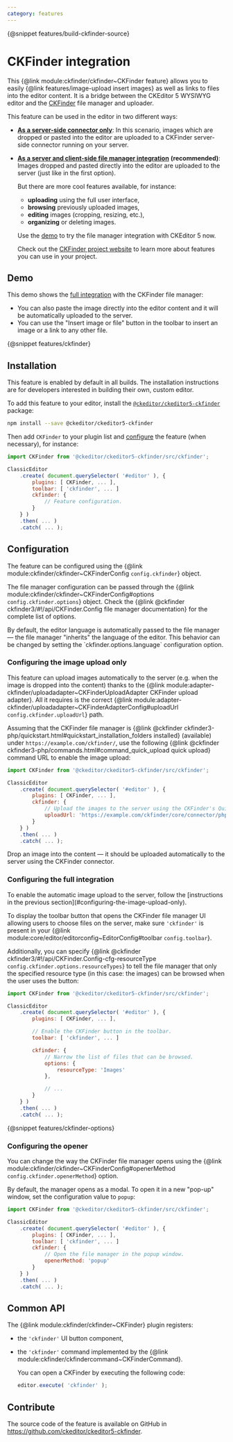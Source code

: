 ```yaml
---
category: features
---
```


{@snippet features/build-ckfinder-source}

# CKFinder integration

This {@link module:ckfinder/ckfinder~CKFinder feature} allows you to easily {@link features/image-upload insert images} as well as links to files into the editor content. It is a bridge between the CKEditor 5 WYSIWYG editor and the [CKFinder](https://ckeditor.com/ckfinder) file manager and uploader.

This feature can be used in the editor in two different ways:

* [**As a server-side connector only**](#configuring-the-image-upload-only): In this scenario, images which are dropped or pasted into the editor are uploaded to a CKFinder server-side connector running on your server.
* [**As a server and client-side file manager integration**](#configuring-the-full-integration) **(recommended)**: Images dropped and pasted directly into the editor are uploaded to the server (just like in the first option).

	But there are more cool features available, for instance:

	* **uploading** using the full user interface,
	* **browsing** previously uploaded images,
	* **editing** images (cropping, resizing, etc.),
	* **organizing** or deleting images.

	Use the [demo](#demo) to try the file manager integration with CKEditor 5 now.

	Check out the [CKFinder project website](https://ckeditor.com/ckeditor-4/ckfinder/) to learn more about features you can use in your project.

## Demo

This demo shows the [full integration](#configuring-the-full-integration) with the CKFinder file manager:

* You can also paste the image directly into the editor content and it will be automatically uploaded to the server.
* You can use the "Insert image or file" button in the toolbar to insert an image or a link to any other file.

{@snippet features/ckfinder}

## Installation

<info-box info>
	This feature is enabled by default in all builds. The installation instructions are for developers interested in building their own, custom editor.
</info-box>

To add this feature to your editor, install the [`@ckeditor/ckeditor5-ckfinder`](https://www.npmjs.com/package/@ckeditor/ckeditor5-ckfinder) package:

```bash
npm install --save @ckeditor/ckeditor5-ckfinder
```

Then add `CKFinder` to your plugin list and [configure](#configuration) the feature (when necessary), for instance:

```js
import CKFinder from '@ckeditor/ckeditor5-ckfinder/src/ckfinder';

ClassicEditor
	.create( document.querySelector( '#editor' ), {
		plugins: [ CKFinder, ... ],
		toolbar: [ 'ckfinder', ... ]
		ckfinder: {
			// Feature configuration.
		}
	} )
	.then( ... )
	.catch( ... );
```

## Configuration

The feature can be configured using the {@link module:ckfinder/ckfinder~CKFinderConfig `config.ckfinder`} object.

The file manager configuration can be passed through the {@link module:ckfinder/ckfinder~CKFinderConfig#options `config.ckfinder.options`} object. Check the {@link @ckfinder ckfinder3/#!/api/CKFinder.Config file manager documentation} for the complete list of options.

<info-box>
	By default, the editor language is automatically passed to the file manager — the file manager "inherits" the language of the editor. This behavior can be changed by setting the `ckfinder.options.language` configuration option.
</info-box>

### Configuring the image upload only

This feature can upload images automatically to the server (e.g. when the image is dropped into the content) thanks to the {@link module:adapter-ckfinder/uploadadapter~CKFinderUploadAdapter CKFinder upload adapter}. All it requires is the correct {@link module:adapter-ckfinder/uploadadapter~CKFinderAdapterConfig#uploadUrl `config.ckfinder.uploadUrl`} path.

Assuming that the CKFinder file manager is {@link @ckfinder ckfinder3-php/quickstart.html#quickstart_installation_folders installed} (available) under `https://example.com/ckfinder/`, use the following {@link @ckfinder ckfinder3-php/commands.html#command_quick_upload quick upload} command URL to enable the image upload:

```js
import CKFinder from '@ckeditor/ckeditor5-ckfinder/src/ckfinder';

ClassicEditor
	.create( document.querySelector( '#editor' ), {
		plugins: [ CKFinder, ... ],
		ckfinder: {
			// Upload the images to the server using the CKFinder's QuickUpload command.
			uploadUrl: 'https://example.com/ckfinder/core/connector/php/connector.php?command=QuickUpload&type=Images&responseType=json'
		}
	} )
	.then( ... )
	.catch( ... );
```

Drop an image into the content — it should be uploaded automatically to the server using the CKFinder connector.

### Configuring the full integration

<info-box>
	To enable the automatic image upload to the server, follow the [instructions in the previous section](#configuring-the-image-upload-only).
</info-box>

To display the toolbar button that opens the CKFinder file manager UI allowing users to choose files on the server, make sure `'ckfinder'` is present in your {@link module:core/editor/editorconfig~EditorConfig#toolbar `config.toolbar`}.

Additionally, you can specify {@link @ckfinder ckfinder3/#!/api/CKFinder.Config-cfg-resourceType `config.ckfinder.options.resourceTypes`} to tell the file manager that only the specified resource type (in this case: the images) can be browsed when the user uses the button:

```js
import CKFinder from '@ckeditor/ckeditor5-ckfinder/src/ckfinder';

ClassicEditor
	.create( document.querySelector( '#editor' ), {
		plugins: [ CKFinder, ... ],

		// Enable the CKFinder button in the toolbar.
		toolbar: [ 'ckfinder', ... ]

		ckfinder: {
			// Narrow the list of files that can be browsed.
			options: {
				resourceType: 'Images'
			},

			// ...
		}
	} )
	.then( ... )
	.catch( ... );
```

{@snippet features/ckfinder-options}

### Configuring the opener

You can change the way the CKFinder file manager opens using the {@link module:ckfinder/ckfinder~CKFinderConfig#openerMethod `config.ckfinder.openerMethod`} option.

By default, the manager opens as a modal. To open it in a new "pop-up" window, set the configuration value to `popup`:

```js
import CKFinder from '@ckeditor/ckeditor5-ckfinder/src/ckfinder';

ClassicEditor
	.create( document.querySelector( '#editor' ), {
		plugins: [ CKFinder, ... ],
		toolbar: [ 'ckfinder', ... ]
		ckfinder: {
			// Open the file manager in the popup window.
			openerMethod: 'popup'
		}
	} )
	.then( ... )
	.catch( ... );
```

## Common API

The {@link module:ckfinder/ckfinder~CKFinder} plugin registers:

* the `'ckfinder'` UI button component,
* the `'ckfinder'` command implemented by the {@link module:ckfinder/ckfindercommand~CKFinderCommand}.

	You can open a CKFinder by executing the following code:

	```js
	editor.execute( 'ckfinder' );
	```

## Contribute

The source code of the feature is available on GitHub in https://github.com/ckeditor/ckeditor5-ckfinder.
